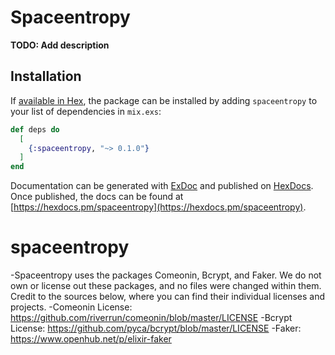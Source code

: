 # Spaceentropy

**TODO: Add description**

## Installation

If [available in Hex](https://hex.pm/docs/publish), the package can be installed
by adding `spaceentropy` to your list of dependencies in `mix.exs`:

```elixir
def deps do
  [
    {:spaceentropy, "~> 0.1.0"}
  ]
end
```

Documentation can be generated with [ExDoc](https://github.com/elixir-lang/ex_doc)
and published on [HexDocs](https://hexdocs.pm). Once published, the docs can
be found at [https://hexdocs.pm/spaceentropy](https://hexdocs.pm/spaceentropy).

# spaceentropy
-Spaceentropy uses the packages Comeonin, Bcrypt, and Faker. We do not own or license out these packages, and no files were changed within them. Credit to the sources below, where you can find their individual licenses and projects.
-Comeonin License: https://github.com/riverrun/comeonin/blob/master/LICENSE
-Bcrypt License: https://github.com/pyca/bcrypt/blob/master/LICENSE
-Faker: https://www.openhub.net/p/elixir-faker

